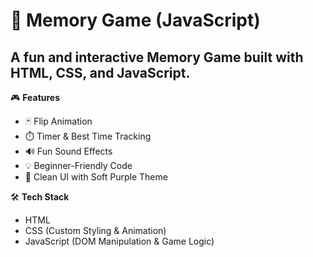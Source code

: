 # 🧠 Memory Game (JavaScript)

A fun and interactive Memory Game built with HTML, CSS, and JavaScript.
---

🎮 **Features**
- 🃏 Flip Animation
- ⏱️ Timer & Best Time Tracking
- 🔊 Fun Sound Effects
- 💡 Beginner-Friendly Code
- 🎨 Clean UI with Soft Purple Theme

🛠️ **Tech Stack**
- HTML
- CSS (Custom Styling & Animation)
- JavaScript (DOM Manipulation & Game Logic)
